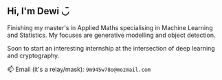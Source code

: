## Hi, I'm Dewi ◡̈

Finishing my master's in Applied Maths specialising in Machine Learning and Statistics. My focuses are generative modelling and object detection.

Soon to start an interesting internship at the intersection of deep learning and cryptography.
<!-- and hopefully kick-start a career of deep learning research in industry. -->

📫 Email (it's a relay/mask): `9m945w78o@mozmail.com`
